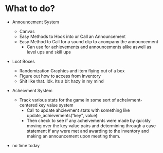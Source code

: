 # What to do?

- Announcement System
	- Canvas
	- Easy Methods to Hook into or Call an Announcement
	- Easy Method to Call for a sound clip to acompany the announcement
		- Can use for achievements and announcements alike aswell as level ups and skill ups

- Loot Boxes
	- Randomization Graphics and item flying out of a box
	- Figure out how to access from inventory
	- Shit like that. Idk. Its a bit hazy in my mind

- Acheivment System
	- Track various stats for the game in some sort of acheivment-centered key value system
		- Call to update ahcievment stats with something like update_achievements("key", value)
		- Then check to see if any acheivements were made by quickly moving over the key value pairs and determining through a case statement if any were met and awarding to the inventory and making an announcement upon meeting them.

- no time today
